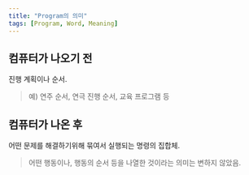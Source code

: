 ```yaml
---
title: "Program의 의미"
tags: [Program, Word, Meaning]
---
```


## 컴퓨터가 나오기 전
진행 계획이나 순서. 

>예) 연주 순서, 연극 진행 순서, 교육 프로그램 등

## 컴퓨터가 나온 후
어떤 문제를 해결하기위해 묶여서 실행되는 명령의 집합체.

> 어떤 행동이나, 행동의 순서 등을 나열한 것이라는 의미는 변하지 않았음.
